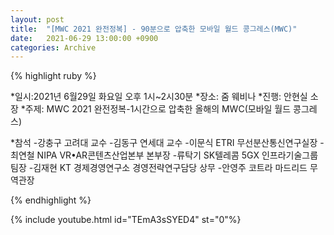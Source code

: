 ```yaml
---
layout: post
title:  "[MWC 2021 완전정복] - 90분으로 압축한 모바일 월드 콩그레스(MWC)"
date:   2021-06-29 13:00:00 +0900
categories: Archive
---
```


{% highlight ruby %}

*일시:2021년 6월29일 화요일 오후 1시~2시30분
*장소: 줌 웨비나
*진행: 안현실 소장
*주제: MWC 2021 완전정복-1시간으로 압축한 올해의 MWC(모바일 월드 콩그레스)

*참석
-강충구 고려대 교수 
-김동구 연세대 교수
-이문식  ETRI 무선분산통신연구실장
-최연철  NIPA VR•AR콘텐츠산업본부 본부장
-류탁기  SK텔레콤 5GX 인프라기술그룹 팀장
-김재현  KT 경제경영연구소 경영전략연구담당 상무
-안영주  코트라 마드리드 무역관장

{% endhighlight %}

{% include youtube.html id="TEmA3sSYED4" st="0"%}  

